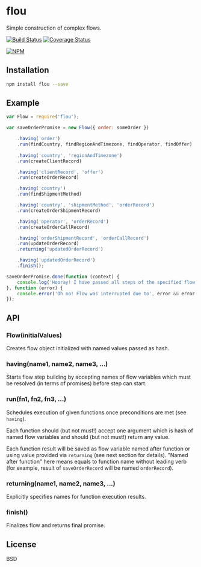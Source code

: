 # flou

Simple construction of complex flows.

[![Build Status](https://secure.travis-ci.org/titarenko/flou.png?branch=master)](https://travis-ci.org/titarenko/flou) [![Coverage Status](https://coveralls.io/repos/titarenko/flou/badge.png?branch=master)](https://coveralls.io/r/titarenko/flou?branch=master)

[![NPM](https://nodei.co/npm/flou.png?downloads=true&stars=true)](https://nodei.co/npm/flou/)

## Installation

```bash
npm install flou --save
```

## Example 

```js
var Flow = require('flou');

var saveOrderPromise = new Flow({ order: someOrder })

	.having('order')
	.run(findCountry, findRegionAndTimezone, findOperator, findOffer)
	
	.having('country', 'regionAndTimezone')
	.run(createClientRecord)

	.having('clientRecord', 'offer')
	.run(createOrderRecord)

	.having('country')
	.run(findShipmentMethod)

	.having('country', 'shipmentMethod', 'orderRecord')
	.run(createOrderShipmentRecord)

	.having('operator', 'orderRecord')
	.run(createOrderCallRecord)

	.having('orderShipmentRecord', 'orderCallRecord')
	.run(updateOrderRecord)
	.returning('updatedOrderRecord')

	.having('updatedOrderRecord')
	.finish();

saveOrderPromise.done(function (context) {
	console.log('Hooray! I have passed all steps of the specified flow! Id of order is', context.order.id);
}, function (error) {
	console.error('Oh no! Flow was interrupted due to', error && error.stack || error);
});
```

## API

### Flow(initialValues)

Creates flow object initialized with named values passed as hash.

### having(name1, name2, name3, ...)

Starts flow step building by accepting names of flow variables which must be resolved (in terms of promises) before step can start.

### run(fn1, fn2, fn3, ...)

Schedules execution of given functions once preconditions are met (see `having`).

Each function should (but not must!) accept one argument which is hash of named flow variables and should (but not must!) return any value.

Each function result will be saved as flow variable named after function or using value provided via `returning` (see next section for details). "Named after function" here means equals to function name without leading verb (for example, result of `saveOrderRecord` will be named `orderRecord`).

### returning(name1, name2, name3, ...)

Explicitly specifies names for function execution results.

### finish()

Finalizes flow and returns final promise.

## License

BSD
